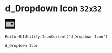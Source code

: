 # d_Dropdown Icon `32x32`
<img src="/img/d_Dropdown%20Icon.png" width=32 height=32>

``` CSharp
EditorGUIUtility.IconContent("d_Dropdown Icon")
```
```
d_Dropdown Icon
```
